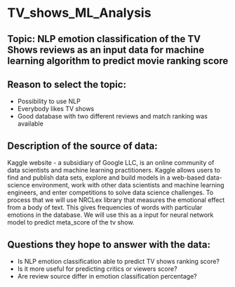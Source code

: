 # TV_shows_ML_Analysis

## Topic: NLP emotion classification of the TV Shows reviews as an input data for machine learning algorithm to predict movie ranking score


## Reason to select the topic: 
* Possibility to use NLP
* Everybody likes TV shows
* Good database with two different reviews and match ranking was available

## Description of the source of data: 

Kaggle website - a subsidiary of Google LLC, is an online community of data scientists and machine learning practitioners. Kaggle allows users to find and publish data sets, explore and build models in a web-based data-science environment, work with other data scientists and machine learning engineers, and enter competitions to solve data science challenges. To process that we will use NRCLex library that measures the emotional effect from a body of text. This gives frequencies of words with particular emotions in the database. We will use this as a input for neural network model to predict meta_score of the tv show.

## Questions they hope to answer with the data: 
* Is NLP emotion classification able to predict TV shows ranking score?
* Is it more useful for predicting critics or viewers score?
* Are review source differ in emotion classification percentage?
